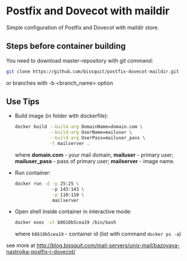 # Postfix and Dovecot with maildir
Simple configuration of Postfix and Dovecot with maildir store.

## Steps before container building

You need to download master-repository with git command:
  ```bash
  git clone https://github.com/bissquit/postfix-dovecot-maildir.git
  ```
or branches with -b <branch_name> option

## Use Tips

- Build image (in folder with dockerfile):
  ```bash
  docker build --build-arg DomainName=domain.com \
               --build-arg UserName=mailuser \
               --build-arg UserPass=mailuser_pass \
               -t mailserver .
  ```
  where __domain.com__ - your mail domain, 
    __mailuser__ - primary user;
    __mailuser_pass__ - pass of primary user;
    __mailserver__ - image name.
   
- Run container:
  ```bash
  docker run -d -p 25:25 \ 
                -p 143:143 \
                -p 110:110 \
                mailserver
  ```
                
- Open shell inside container in interactive mode:
  ```bash
  docker exec -it b8610b5cea19 /bin/bash
  ```

  where `b8610b5cea19` - container id (list with command `docker ps -a`)


see more at http://blog.bissquit.com/mail-servers/unix-mail/bazovaya-nastrojka-postfix-i-dovecot/
